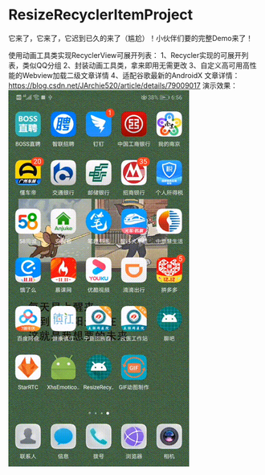 # ResizeRecyclerItemProject
它来了，它来了，它迟到已久的来了（尴尬）！小伙伴们要的完整Demo来了！

使用动画工具类实现RecyclerView可展开列表：
1、Recycler实现的可展开列表，类似QQ分组
2、封装动画工具类，拿来即用无需更改
3、自定义高可用高性能的Webview加载二级文章详情
4、适配谷歌最新的AndroidX
文章详情：https://blog.csdn.net/JArchie520/article/details/79009017
演示效果：
 ![image]( https://github.com/JArchie/ResizeRecyclerItemProject/blob/master/app/src/main/res/images/icon_luping.gif)

